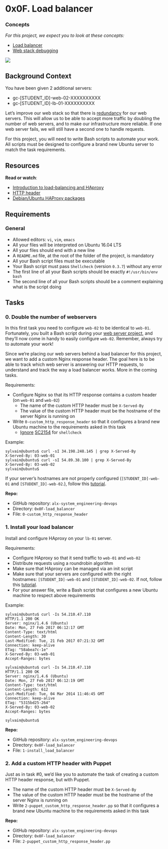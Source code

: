 # 0x0F. Load balancer

### Concepts

*For this project, we expect you to look at these concepts:*

- [Load balancer](https://intranet.alxswe.com/concepts/46)
- [Web stack debugging](https://intranet.alxswe.com/concepts/68)

![](https://s3.amazonaws.com/intranet-projects-files/holbertonschool-sysadmin_devops/275/qfdked8.png)

## Background Context

You have been given 2 additional servers:

- gc-[STUDENT_ID]-web-02-XXXXXXXXXX
- gc-[STUDENT_ID]-lb-01-XXXXXXXXXX

Let’s improve our web stack so that there is [redundancy](https://intranet.alxswe.com/rltoken/xnAaJdhmAxx7PoH3l6EwDg "redundancy") for our web servers. This will allow us to be able to accept more traffic by doubling the number of web servers, and to make our infrastructure more reliable. If one web server fails, we will still have a second one to handle requests.

For this project, you will need to write Bash scripts to automate your work. All scripts must be designed to configure a brand new Ubuntu server to match the task requirements.

## Resources

**Read or watch**:

- [Introduction to load-balancing and HAproxy](https://intranet.alxswe.com/rltoken/B7f3oz8i3Xvvom_YQZzLnQ "Introduction to load-balancing and HAproxy")
- [HTTP header](https://intranet.alxswe.com/rltoken/sZ9v3Vq2tgLwN_PWVQketw "HTTP header")
- [Debian/Ubuntu HAProxy packages](https://intranet.alxswe.com/rltoken/2VRAgtKKR9g6Xfb0xzGiSg "Debian/Ubuntu HAProxy packages")

## Requirements

### General

- Allowed editors: `vi`, `vim`, `emacs`
- All your files will be interpreted on Ubuntu 16.04 LTS
- All your files should end with a new line
- A `README.md` file, at the root of the folder of the project, is mandatory
- All your Bash script files must be executable
- Your Bash script must pass `Shellcheck` (version `0.3.7`) without any error
- The first line of all your Bash scripts should be exactly `#!/usr/bin/env bash`
- The second line of all your Bash scripts should be a comment explaining what is the script doing

## Tasks

### 0. Double the number of webservers

In this first task you need to configure `web-02` to be identical to `web-01`. Fortunately, you built a Bash script during your [web server project](https://intranet.alxswe.com/rltoken/-JluPVwfvXMOYMzNOqvgsQ "web server project"), and they’ll now come in handy to easily configure `web-02`. Remember, always try to automate your work!

Since we’re placing our web servers behind a load balancer for this project, we want to add a custom Nginx response header. The goal here is to be able to track which web server is answering our HTTP requests, to understand and track the way a load balancer works. More in the coming tasks.

Requirements:

- Configure Nginx so that its HTTP response contains a custom header (on `web-01` and `web-02`)
  - The name of the custom HTTP header must be `X-Served-By`
  - The value of the custom HTTP header must be the hostname of the server Nginx is running on
- Write `0-custom_http_response_header` so that it configures a brand new Ubuntu machine to the requirements asked in this task
  - [Ignore](https://intranet.alxswe.com/rltoken/k3Bt6zu1On_-mDszxi0Z9w "Ignore") [SC2154](https://intranet.alxswe.com/rltoken/9KwKHb9H8OJqcSK0saRIOA "SC2154") for `shellcheck`

Example:

```
sylvain@ubuntu$ curl -sI 34.198.248.145 | grep X-Served-By
X-Served-By: 03-web-01
sylvain@ubuntu$ curl -sI 54.89.38.100 | grep X-Served-By
X-Served-By: 03-web-02
sylvain@ubuntu$
```

If your server’s hostnames are not properly configured (`[STUDENT_ID]-web-01` and `[STUDENT_ID]-web-02`.), follow this [tutorial](https://intranet.alxswe.com/rltoken/qSor8ulAHl4HedrO6KJEoQ "tutorial").

**Repo:**

- GitHub repository: `alx-system_engineering-devops`
- Directory: `0x0F-load_balancer`
- File: `0-custom_http_response_header`



### 1. Install your load balancer

Install and configure HAproxy on your `lb-01` server.

Requirements:

- Configure HAproxy so that it send traffic to `web-01` and `web-02`
- Distribute requests using a roundrobin algorithm
- Make sure that HAproxy can be managed via an init script
- Make sure that your servers are configured with the right hostnames: `[STUDENT_ID]-web-01` and `[STUDENT_ID]-web-02`. If not, follow this [tutorial](https://intranet.alxswe.com/rltoken/YkfzgEa6xNHrQbkKmJN4zg "tutorial").
- For your answer file, write a Bash script that configures a new Ubuntu machine to respect above requirements

Example:

```
sylvain@ubuntu$ curl -Is 54.210.47.110
HTTP/1.1 200 OK
Server: nginx/1.4.6 (Ubuntu)
Date: Mon, 27 Feb 2017 06:12:17 GMT
Content-Type: text/html
Content-Length: 30
Last-Modified: Tue, 21 Feb 2017 07:21:32 GMT
Connection: keep-alive
ETag: "58abea7c-1e"
X-Served-By: 03-web-01
Accept-Ranges: bytes

sylvain@ubuntu$ curl -Is 54.210.47.110
HTTP/1.1 200 OK
Server: nginx/1.4.6 (Ubuntu)
Date: Mon, 27 Feb 2017 06:12:19 GMT
Content-Type: text/html
Content-Length: 612
Last-Modified: Tue, 04 Mar 2014 11:46:45 GMT
Connection: keep-alive
ETag: "5315bd25-264"
X-Served-By: 03-web-02
Accept-Ranges: bytes

sylvain@ubuntu$
```

**Repo:**

- GitHub repository: `alx-system_engineering-devops`
- Directory: `0x0F-load_balancer`
- File: `1-install_load_balancer`

### 2. Add a custom HTTP header with Puppet

Just as in task #0, we’d like you to automate the task of creating a custom HTTP header response, but with Puppet.

- The name of the custom HTTP header must be `X-Served-By`
- The value of the custom HTTP header must be the hostname of the server Nginx is running on
- Write `2-puppet_custom_http_response_header.pp` so that it configures a brand new Ubuntu machine to the requirements asked in this task

**Repo:**

- GitHub repository: `alx-system_engineering-devops`
- Directory: `0x0F-load_balancer`
- File: `2-puppet_custom_http_response_header.pp`
